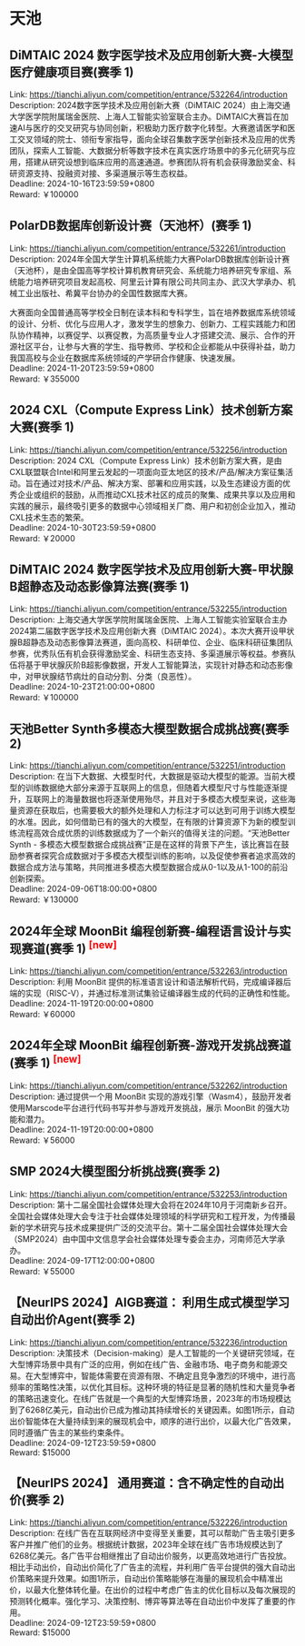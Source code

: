 # 天池



## DiMTAIC 2024 数字医学技术及应用创新大赛-大模型医疗健康项目赛(赛季 1)

Link: https://tianchi.aliyun.com/competition/entrance/532264/introduction  
Description: 2024数字医学技术及应用创新大赛（DiMTAIC 2024）由上海交通大学医学院附属瑞金医院、上海人工智能实验室联合主办。DiMTAIC大赛旨在加速AI与医疗的交叉研究与协同创新，积极助力医疗数字化转型。大赛邀请医学和医工交叉领域的院士、领衔专家指导，面向全球召集数字医学创新技术及应用的优秀团队，探索人工智能、大数据分析等数字技术在真实医疗场景中的多元化研究与应用，搭建从研究设想到临床应用的高速通道。参赛团队将有机会获得激励奖金、科研资源支持、投融资对接、多渠道展示等生态权益。  
Deadline: 2024-10-16T23:59:59+0800  
Reward: ￥100000  


## PolarDB数据库创新设计赛（天池杯）(赛季 1)

Link: https://tianchi.aliyun.com/competition/entrance/532261/introduction  
Description: 2024年全国大学生计算机系统能力大赛PolarDB数据库创新设计赛（天池杯），是由全国高等学校计算机教育研究会、系统能力培养研究专家组、系统能力培养研究项目发起高校、阿里云计算有限公司共同主办、武汉大学承办、机械工业出版社、希冀平台协办的全国性数据库大赛。

大赛面向全国普通高等学校全日制在读本科和专科学生，旨在培养数据库系统领域的设计、分析、优化与应用人才，激发学生的想象力、创新力、工程实践能力和团队协作精神，以赛促学、以赛促教，为高质量专业人才搭建交流、展示、合作的开源社区平台，让参与大赛的学生、指导教师、学校和企业都能从中获得补益，助力我国高校与企业在数据库系统领域的产学研合作健康、快速发展。  
Deadline: 2024-11-20T23:59:59+0800  
Reward: ￥355000  


## 2024 CXL（Compute Express Link）技术创新方案大赛(赛季 1)

Link: https://tianchi.aliyun.com/competition/entrance/532256/introduction  
Description: 2024 CXL（Compute Express Link）技术创新方案大赛，是由CXL联盟联合Intel和阿里云发起的一项面向亚太地区的技术/产品/解决方案征集活动。旨在通过对技术/产品、解决方案、部署和应用实践，以及生态建设方面的优秀企业或组织的鼓励，从而推动CXL技术社区的成员的聚集、成果共享以及应用和实践的展示，最终吸引更多的数据中心领域相关厂商、用户和初创企业加入，推动CXL技术生态的繁荣。  
Deadline: 2024-10-30T23:59:59+0800  
Reward: ￥20000  


## DiMTAIC 2024 数字医学技术及应用创新大赛-甲状腺B超静态及动态影像算法赛(赛季 1)

Link: https://tianchi.aliyun.com/competition/entrance/532255/introduction  
Description: 上海交通大学医学院附属瑞金医院、上海人工智能实验室联合主办2024第二届数字医学技术及应用创新大赛（DiMTAIC 2024）。本次大赛开设甲状腺B超静态及动态影像算法赛道，面向高校、科研单位、企业、临床科研征集团队参赛，优秀队伍有机会获得激励奖金、科研生态支持、多渠道展示等权益。参赛队伍将基于甲状腺灰阶B超影像数据，开发人工智能算法，实现针对静态和动态影像中，对甲状腺结节病灶的自动分割、分类（良恶性）。  
Deadline: 2024-10-23T21:00:00+0800  
Reward: ￥100000  


## 天池Better Synth多模态大模型数据合成挑战赛(赛季 2)

Link: https://tianchi.aliyun.com/competition/entrance/532251/introduction  
Description: 在当下大数据、大模型时代，大数据是驱动大模型的能源。当前大模型的训练数据绝大部分来源于互联网上的信息，但随着大模型尺寸与性能逐渐提升，互联网上的海量数据也将逐渐使用殆尽，并且对于多模态大模型来说，这些海量资源在获取后，也需要极大的额外处理和人力标注才可以达到可用于训练大模型的水准。因此，如何借助已有的强大的大模型，在有限的计算资源下为新的模型训练流程高效合成优质的训练数据成为了一个新兴的值得关注的问题。“天池Better Synth - 多模态大模型数据合成挑战赛”正是在这样的背景下产生，该比赛旨在鼓励参赛者探究合成数据对于多模态大模型训练的影响，以及促使参赛者追求高效的数据合成方法与策略，共同推进多模态大模型数据合成从0-1以及从1-100的前沿创新探索。  
Deadline: 2024-09-06T18:00:00+0800  
Reward: ￥130000  


## 2024年全球 MoonBit 编程创新赛-编程语言设计与实现赛道(赛季 1) <sup style="color:red">[new]<sup>  

Link: https://tianchi.aliyun.com/competition/entrance/532263/introduction  
Description: 利用 MoonBit 提供的标准语言设计和语法解析代码，完成编译器后端的实现（RISC-V），并通过标准测试集验证编译器生成的代码的正确性和性能。  
Deadline: 2024-11-19T20:00:00+0800  
Reward: ￥60000  


## 2024年全球 MoonBit 编程创新赛-游戏开发挑战赛道(赛季 1) <sup style="color:red">[new]<sup>  

Link: https://tianchi.aliyun.com/competition/entrance/532262/introduction  
Description: 通过提供一个用 MoonBit 实现的游戏引擎（Wasm4），鼓励开发者使用Marscode平台进行代码书写并参与游戏开发挑战，展示 MoonBit 的强大功能和潜力。  
Deadline: 2024-11-19T20:00:00+0800  
Reward: ￥56000  


## SMP 2024大模型图分析挑战赛(赛季 2)

Link: https://tianchi.aliyun.com/competition/entrance/532253/introduction  
Description: 第十二届全国社会媒体处理大会将在2024年10月于河南新乡召开。全国社会媒体处理大会专注于社会媒体处理领域的科学研究和工程开发，为传播最新的学术研究与技术成果提供广泛的交流平台。第十二届全国社会媒体处理大会（SMP2024）由中国中文信息学会社会媒体处理专委会主办，河南师范大学承办。  
Deadline: 2024-09-17T12:00:00+0800  
Reward: ￥55000  


## 【NeurIPS 2024】AIGB赛道： 利用生成式模型学习自动出价Agent(赛季 2)

Link: https://tianchi.aliyun.com/competition/entrance/532236/introduction  
Description: 决策技术（Decision-making）是人工智能的一个关键研究领域，在大型博弈场景中具有广泛的应用，例如在线广告、金融市场、电子商务和能源交易。在大型博弈中，智能体需要在资源有限、不确定且竞争激烈的环境中，进行高频率的策略性决策，以优化其目标。这种环境的特征是显著的随机性和大量竞争者的策略迅速变化。在线广告就是一个典型的大型博弈场景，2023年的市场规模达到了6268亿美元，自动出价已成为推动其持续增长的关键因素。如图1所示，自动出价智能体在大量持续到来的展现机会中，顺序的进行出价，以最大化广告效果，同时遵循广告主的某些约束条件。  
Deadline: 2024-09-12T23:59:59+0800  
Reward: $15000  


## 【NeurIPS 2024】 通用赛道：含不确定性的自动出价(赛季 2)

Link: https://tianchi.aliyun.com/competition/entrance/532226/introduction  
Description: 在线广告在互联网经济中变得至关重要，其可以帮助广告主吸引更多客户并推广他们的业务。根据统计数据，2023年全球在线广告市场规模达到了6268亿美元。各广告平台相继推出了自动出价服务，以更高效地进行广告投放。相比手动出价，自动出价简化了广告主的流程，并利用广告平台提供的强大自动出价策略来提升效果。如图1所示，自动出价策略能够在海量的展现机会中精准出价，以最大化整体转化量。在出价的过程中考虑广告主的优化目标以及每次展现的预测转化概率。强化学习、决策控制、博弈等算法等在自动出价中发挥了重要的作用。  
Deadline: 2024-09-12T23:59:59+0800  
Reward: $15000  

